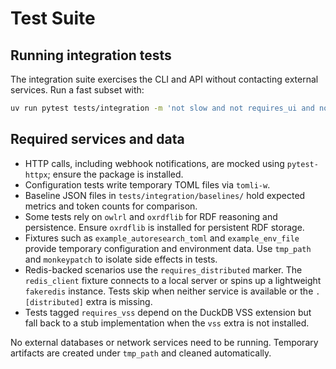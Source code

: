 # Test Suite

## Running integration tests

The integration suite exercises the CLI and API without contacting
external services. Run a fast subset with:

```bash
uv run pytest tests/integration -m 'not slow and not requires_ui and not requires_vss'
```

## Required services and data

- HTTP calls, including webhook notifications, are mocked using
  `pytest-httpx`; ensure the package is installed.
- Configuration tests write temporary TOML files via `tomli-w`.
- Baseline JSON files in `tests/integration/baselines/` hold expected
  metrics and token counts for comparison.
- Some tests rely on `owlrl` and `oxrdflib` for RDF reasoning and
  persistence. Ensure `oxrdflib` is installed for persistent RDF storage.
- Fixtures such as `example_autoresearch_toml` and `example_env_file` provide
  temporary configuration and environment data. Use `tmp_path` and
  `monkeypatch` to isolate side effects in tests.
- Redis-backed scenarios use the `requires_distributed` marker. The
  `redis_client` fixture connects to a local server or spins up a
  lightweight `fakeredis` instance. Tests skip when neither service is
  available or the `.[distributed]` extra is missing.
- Tests tagged `requires_vss` depend on the DuckDB VSS extension but fall back
  to a stub implementation when the `vss` extra is not installed.

No external databases or network services need to be running. Temporary
artifacts are created under `tmp_path` and cleaned automatically.


